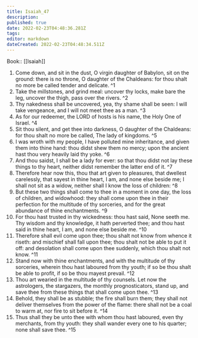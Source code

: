 ```yaml
---
title: Isaiah_47
description: 
published: true
date: 2022-02-23T04:48:36.281Z
tags: 
editor: markdown
dateCreated: 2022-02-23T04:48:34.511Z
---
```


 Book:: [[Isaiah]]
 1. Come down, and sit in the dust, O virgin daughter of Babylon, sit on the ground: there is no throne, O daughter of the Chaldeans: for thou shalt no more be called tender and delicate. ^1
 2. Take the millstones, and grind meal: uncover thy locks, make bare the leg, uncover the thigh, pass over the rivers. ^2
 3. Thy nakedness shall be uncovered, yea, thy shame shall be seen: I will take vengeance, and I will not meet thee as a man. ^3
 4. As for our redeemer, the LORD of hosts is his name, the Holy One of Israel. ^4
 5. Sit thou silent, and get thee into darkness, O daughter of the Chaldeans: for thou shalt no more be called, The lady of kingdoms. ^5
 6. I was wroth with my people, I have polluted mine inheritance, and given them into thine hand: thou didst shew them no mercy; upon the ancient hast thou very heavily laid thy yoke. ^6
 7. And thou saidst, I shall be a lady for ever: so that thou didst not lay these things to thy heart, neither didst remember the latter end of it. ^7
 8. Therefore hear now this, thou that art given to pleasures, that dwellest carelessly, that sayest in thine heart, I am, and none else beside me; I shall not sit as a widow, neither shall I know the loss of children: ^8
 9. But these two things shall come to thee in a moment in one day, the loss of children, and widowhood: they shall come upon thee in their perfection for the multitude of thy sorceries, and for the great abundance of thine enchantments. ^9
 10. For thou hast trusted in thy wickedness: thou hast said, None seeth me. Thy wisdom and thy knowledge, it hath perverted thee; and thou hast said in thine heart, I am, and none else beside me. ^10
 11. Therefore shall evil come upon thee; thou shalt not know from whence it riseth: and mischief shall fall upon thee; thou shalt not be able to put it off: and desolation shall come upon thee suddenly, which thou shalt not know. ^11
 12. Stand now with thine enchantments, and with the multitude of thy sorceries, wherein thou hast laboured from thy youth; if so be thou shalt be able to profit, if so be thou mayest prevail. ^12
 13. Thou art wearied in the multitude of thy counsels. Let now the astrologers, the stargazers, the monthly prognosticators, stand up, and save thee from these things that shall come upon thee. ^13
 14. Behold, they shall be as stubble; the fire shall burn them; they shall not deliver themselves from the power of the flame: there shall not be a coal to warm at, nor fire to sit before it. ^14
 15. Thus shall they be unto thee with whom thou hast laboured, even thy merchants, from thy youth: they shall wander every one to his quarter; none shall save thee. ^15
